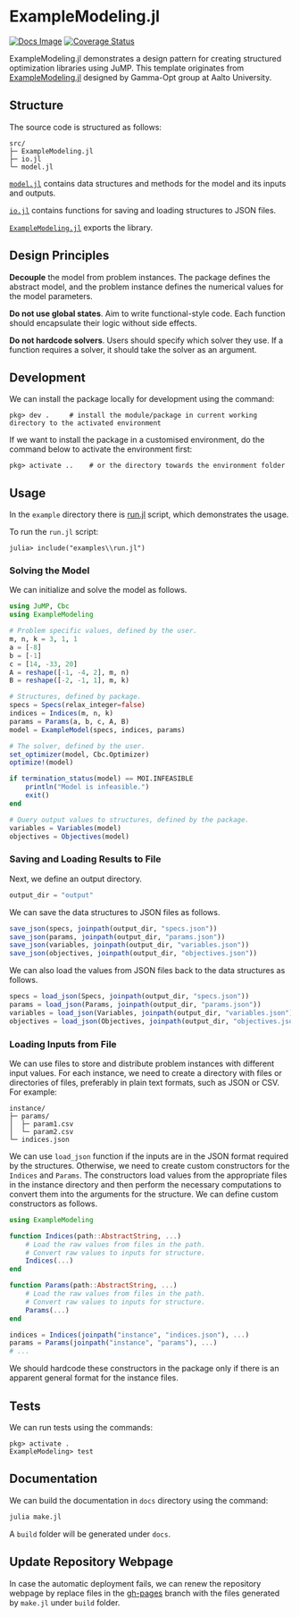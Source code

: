 # ExampleModeling.jl
[![Docs Image](https://img.shields.io/badge/docs-latest-blue.svg)](https://nnhjy.github.io/ExampleModeling.jl/)
[![Coverage Status](https://coveralls.io/repos/github/nnhjy/ExampleModeling.jl/badge.svg?branch=master)](https://coveralls.io/github/nnhjy/ExampleModeling.jl?branch=master)
<!--- [![Build Status](https://travis-ci.org/gamma-opt/ExampleModeling.jl.svg?branch=master)](https://travis-ci.org/gamma-opt/ExampleModeling.jl) -->

ExampleModeling.jl demonstrates a design pattern for creating structured optimization libraries using JuMP. This template originates from [ExampleModeling.jl](https://github.com/gamma-opt/ExampleModeling.jl) designed by Gamma-Opt group at Aalto University.

## Structure
The source code is structured as follows:
```
src/
├─ ExampleModeling.jl
├─ io.jl
└─ model.jl
```

[`model.jl`](./src/model.jl) contains data structures and methods for the model and its inputs and outputs.

[`io.jl`](./src/io.jl) contains functions for saving and loading structures to JSON files.

[`ExampleModeling.jl`](./src/ExampleModeling.jl) exports the library.

## Design Principles
**Decouple** the model from problem instances. The package defines the abstract model, and the problem instance defines the numerical values for the model parameters.

**Do not use global states**. Aim to write functional-style code. Each function should encapsulate their logic without side effects.

**Do not hardcode solvers**. Users should specify which solver they use. If a function requires a solver, it should take the solver as an argument.

## Development
We can install the package locally for development using the command:
```
pkg> dev .     # install the module/package in current working directory to the activated environment
```
If we want to install the package in a customised environment, do the command below to activate the environment first:
```
pkg> activate ..    # or the directory towards the environment folder
```

## Usage
In the `example` directory there is [run.jl](./examples/run.jl) script, which demonstrates the usage.

To run the `run.jl` script:
```
julia> include("examples\\run.jl")
```

### Solving the Model
We can initialize and solve the model as follows.
```julia
using JuMP, Cbc
using ExampleModeling

# Problem specific values, defined by the user.
m, n, k = 3, 1, 1
a = [-8]
b = [-1]
c = [14, -33, 20]
A = reshape([-1, -4, 2], m, n)
B = reshape([-2, -1, 1], m, k)

# Structures, defined by package.
specs = Specs(relax_integer=false)
indices = Indices(m, n, k)
params = Params(a, b, c, A, B)
model = ExampleModel(specs, indices, params)

# The solver, defined by the user.
set_optimizer(model, Cbc.Optimizer)
optimize!(model)

if termination_status(model) == MOI.INFEASIBLE
    println("Model is infeasible.")
    exit()
end

# Query output values to structures, defined by the package.
variables = Variables(model)
objectives = Objectives(model)
```

### Saving and Loading Results to File
Next, we define an output directory.
```julia
output_dir = "output"
```

We can save the data structures to JSON files as follows.
```julia
save_json(specs, joinpath(output_dir, "specs.json"))
save_json(params, joinpath(output_dir, "params.json"))
save_json(variables, joinpath(output_dir, "variables.json"))
save_json(objectives, joinpath(output_dir, "objectives.json"))
```

We can also load the values from JSON files back to the data structures as follows.
```julia
specs = load_json(Specs, joinpath(output_dir, "specs.json"))
params = load_json(Params, joinpath(output_dir, "params.json"))
variables = load_json(Variables, joinpath(output_dir, "variables.json"))
objectives = load_json(Objectives, joinpath(output_dir, "objectives.json"))
```

### Loading Inputs from File
We can use files to store and distribute problem instances with different input values. For each instance, we need to create a directory with files or directories of files, preferably in plain text formats, such as JSON or CSV. For example:

```
instance/
├─ params/
│  ├─ param1.csv
│  └─ param2.csv
└─ indices.json
```

We can use `load_json` function if the inputs are in the JSON format required by the structures. Otherwise, we need to create custom constructors for the `Indices` and `Params`. The constructors load values from the appropriate files in the instance directory and then perform the necessary computations to convert them into the arguments for the structure. We can define custom constructors as follows.

```julia
using ExampleModeling

function Indices(path::AbstractString, ...)
    # Load the raw values from files in the path.
    # Convert raw values to inputs for structure.
    Indices(...)
end

function Params(path::AbstractString, ...)
    # Load the raw values from files in the path.
    # Convert raw values to inputs for structure.
    Params(...)
end

indices = Indices(joinpath("instance", "indices.json"), ...)
params = Params(joinpath("instance", "params"), ...)
# ...
```

We should hardcode these constructors in the package only if there is an apparent general format for the instance files.

## Tests
We can run tests using the commands:
```
pkg> activate .
ExampleModeling> test
```

## Documentation
We can build the documentation in `docs` directory using the command:
```bash
julia make.jl
```
A `build` folder will be generated under `docs`.

## Update Repository Webpage
In case the automatic deployment fails, we can renew the repository webpage by replace files in the [gh-pages](https://github.com/nnhjy/ExampleModeling.jl/tree/gh-pages) branch with the files generated by `make.jl` under `build` folder.
 